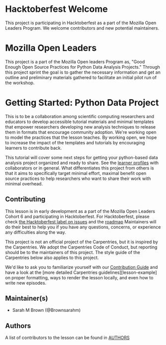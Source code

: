# Hacktoberfest Welcome

This project is participating in Hacktoberfest as a part of the Mozilla Open Leaders Program. We welcome contributors and new potential maintainers.


# Mozilla Open Leaders

This project is a part of the Mozilla Open leaders Program as, "Good Enough Open Source Practices for Python Data Analysis Projects." Through this project sprint the goal is to gather the necessary information and get an outline and preliminary materials gathered to facilitate an initial pilot run of the workshop.  


# Getting Started: Python Data Project

This is to be a collaboration among scientific computing researchers and educators to develop accessible tutorial materials and minimal templates that empower researchers developing new analysis techniques to release them in formats that encourage community adoption. We're working open to model the practices that the lesson teaches. By working open, we hope to increase the impact of the templates and tutorials by encouraging learners to contribute back.


This tutorial will cover some next steps for getting your python-based data analysis project organized and ready to share.  See the [learner profiles]() with collaborators or in general. What differentiates this project from others is that it aims to specifically target minimal effort, maximal benefit open source practices to help researchers who want to share their work with minimal overhead.  

## Contributing

This lesson is in early development as a part of the Mozilla Open Leaders Cohort 6 and participating in Hacktoberfest.  For Hacktoberfest, please check [the Hacktoberfest label on issues](https://github.com/brownsarahm/python-data-project/issues?q=is%3Aissue+is%3Aopen+label%3AHacktoberfest) and the [roadmap](https://github.com/brownsarahm/python-data-project/projects/2)
Maintainers will do their best to help you if you have any
questions, concerns, or experience any difficulties along the way.


This project is not an official project of the Carpentries, but it is inspired by the Carpentries. We adopt the Carpentries Code of Conduct, but reporting should be to the maintainers of this project.  The style guide of the Carpentries below also applies to this project.  

We'd like to ask you to familiarize yourself
with our [Contribution Guide](CONTRIBUTING.md)
and have a look at the [more detailed Carpentries guidelines][lesson-example] on proper formatting,
 ways to render the lesson locally, and even how to write new episodes.

## Maintainer(s)

* Sarah M Brown (@Brownsarahm)

## Authors

A list of contributors to the lesson can be found in [AUTHORS](AUTHORS)

<!--
## Citation


To cite this lesson, please consult with [CITATION](CITATION)

[lesson-example]: https://swcarpentry.github.io/lesson-example -->
